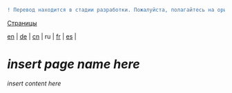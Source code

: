 ```diff
! Перевод находится в стадии разработки. Пожалуйста, полагайтесь на оригинальную версию на английском языке.
```

[Страницы](https://github.com/syncloud/docs/blob/master/ru/index.md#Страницы)

[en](https://github.com/syncloud/platform/wiki/Bitwarden) | 
[de](https://github.com/syncloud/docs/blob/master/de/content/Bitwarden.md) | 
[cn](https://github.com/syncloud/docs/blob/master/cn/content/Bitwarden.md) | 
ru | 
[fr](https://github.com/syncloud/docs/blob/master/fr/content/Bitwarden.md) | 
[es](https://github.com/syncloud/docs/blob/master/es/content/Bitwarden.md) | 

# *insert page name here*

*insert content here*
